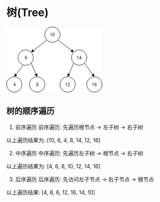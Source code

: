 # 树(Tree)
![示例二叉树](../../img/distruct/tree_example.png)

## 树的顺序遍历

1. 前序遍历
前序遍历:
先遍历根节点 -> 左子树 -> 右子树

以上遍历结果为: [10, 6, 4, 8, 14, 12, 16]

2. 中序遍历
中序遍历: 先遍历左子树 -> 根节点 -> 右子树

以上遍历结果为: [4, 6, 8, 10,  12, 14, 16]


3. 后序遍历
后序遍历: 先访问左子节点 -> 右子节点 -> 根节点

以上遍历结果: [4, 8, 6, 12, 16, 14, 10]
